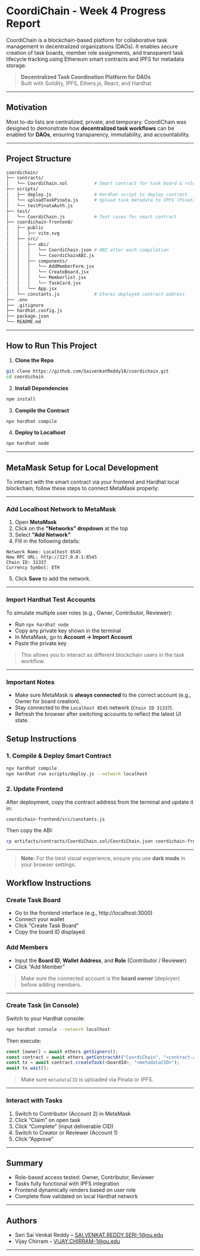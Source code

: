 #  CoordiChain - Week 4 Progress Report

CoordiChain is a blockchain-based platform for collaborative task management in decentralized organizations (DAOs). It enables secure creation of task boards, member role assignments, and transparent task lifecycle tracking using Ethereum smart contracts and IPFS for metadata storage.

> **Decentralized Task Coordination Platform for DAOs**  
> Built with Solidity, IPFS, Ethers.js, React, and Hardhat

---
##  Motivation

Most to-do lists are centralized, private, and temporary. CoordiChain was designed to demonstrate how **decentralized task workflows** can be enabled for **DAOs**, ensuring transparency, immutability, and accountability.

---

##  Project Structure

```bash
coordichain/
├── contracts/
│   └── CoordiChain.sol          # Smart contract for task board & role logic
├── scripts/
│   ├── deploy.js                # Hardhat script to deploy contract
│   └── uploadTaskPinata.js      # Upload task metadata to IPFS (Pinata)
│   └── testPinataAuth.js
├── test/
│   └── CoordiChain.js           # Test cases for smart contract
├── coordichain-frontend/
│   ├── public
│   │   ├── vite.svg
│   ├── src/
│   │   ├── abi/
│   │   │   └── CoordiChain.json # ABI after each compilation
│   │   │   └── CoordiChainABI.js
│   │   ├── components/
│   │   │   └── AddMemberForm.jsx
│   │   │   └── CreateBoard.jsx
│   │   │   └── Memberlist.jsx
│   │   │   └── TaskCard.jsx
│   │   └── App.jsx
│   └── constants.js             # Stores deployed contract address
├── .env
├── .gitignore
├── hardhat.config.js
├── package.json
└── README.md
```

---
##  How to Run This Project

1. **Clone the Repo**

```bash
git clone https://github.com/SaivenkatReddy18/coordichain.git
cd coordichain
```

2. **Install Dependencies**

```bash
npm install
```

3. **Compile the Contract**

```bash
npx hardhat compile
```



4. **Deploy to Localhost**

```bash
npx hardhat node

```

---
##  MetaMask Setup for Local Development

To interact with the smart contract via your frontend and Hardhat local blockchain, follow these steps to connect MetaMask properly:

---

###  Add Localhost Network to MetaMask

1. Open **MetaMask**
2. Click on the  **"Networks" dropdown** at the top
3. Select  **"Add Network"**
4. Fill in the following details:

```
Network Name: Localhost 8545
New RPC URL: http://127.0.0.1:8545
Chain ID: 31337
Currency Symbol: ETH
```

5. Click **Save** to add the network.

---

###  Import Hardhat Test Accounts

To simulate multiple user roles (e.g., Owner, Contributor, Reviewer):

- Run `npx hardhat node`
- Copy any private key shown in the terminal
- In MetaMask, go to **Account → Import Account**
- Paste the private key

>  This allows you to interact as different blockchain users in the task workflow.

---

###  Important Notes

- Make sure MetaMask is **always connected** to the correct account (e.g., Owner for board creation).
- Stay connected to the `Localhost 8545` network (`Chain ID 31337`).
- Refresh the browser after switching accounts to reflect the latest UI state.


##  Setup Instructions

###  1. Compile & Deploy Smart Contract

```bash
npx hardhat compile
npx hardhat run scripts/deploy.js --network localhost
```

###  2. Update Frontend

After deployment, copy the contract address from the terminal and update it in:

```
coordichain-frontend/src/constants.js
```

Then copy the ABI:

```bash
cp artifacts/contracts/CoordiChain.sol/CoordiChain.json coordichain-frontend/src/abi/CoordiChain.json
```

---
> **Note:** For the best visual experience, ensure you use **dark mode** in your browser settings.


##  Workflow Instructions

###  Create Task Board

- Go to the frontend interface (e.g., http://localhost:3000)
- Connect your wallet
- Click “Create Task Board”
- Copy the board ID displayed

###  Add Members

- Input the **Board ID**, **Wallet Address**, and **Role** (Contributor / Reviewer)
- Click “Add Member”

>  Make sure the connected account is the **board owner** (deployer) before adding members.

---

###  Create Task (in Console)

Switch to your Hardhat console:

```bash
npx hardhat console --network localhost
```

Then execute:

```js
const [owner] = await ethers.getSigners();
const contract = await ethers.getContractAt("CoordiChain", "<contract-address>", owner);
const tx = await contract.createTask(<boardId>, "<metadataCID>");
await tx.wait();
```

> Make sure `metadataCID` is uploaded via Pinata or IPFS.

---

###  Interact with Tasks

1. Switch to Contributor (Account 2) in MetaMask
2. Click “Claim” on open task
3. Click “Complete” (input deliverable CID)
4. Switch to Creator or Reviewer (Account 1)
5. Click “Approve”

---

##  Summary

-  Role-based access tested: Owner, Contributor, Reviewer
-  Tasks fully functional with IPFS integration
-  Frontend dynamically renders based on user role
-  Complete flow validated on local Hardhat network

---

##  Authors

- Seri Sai Venkat Reddy – SAI.VENKAT.REDDY.SERI-1@ou.edu
- Vijay Chirram – VIJAY.CHIRRAM-1@ou.edu

---
